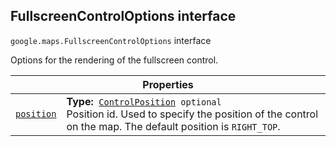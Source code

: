
<h2 id="FullscreenControlOptions">FullscreenControlOptions interface</h2>
<p>
<code><span itemprop="path">google.maps</span>.<span itemprop="name">FullscreenControlOptions</span></code>
interface
</p>
<p>Options for the rendering of the fullscreen control.</p>
<div class="devsite-table-wrapper"><table class="properties responsive" summary="interface FullscreenControlOptions - Properties">
<thead>
<tr><th colspan="2">Properties</th>
</tr></thead>
<tbody>
<tr id="FullscreenControlOptions.position">
<td itemprop="property"><code><a class="secret-link" href="#FullscreenControlOptions.position"><span>position</span></a></code></td>
<td><div><strong>Type:</strong>&nbsp; <code><a href="ControlPosition.md">ControlPosition</a> <span class="optional-type-annotation">optional</span></code></div>
<div class="desc">Position id. Used to specify the position of the control on the map. The default position is <code>RIGHT_TOP</code>.</div></td>
</tr>
</tbody>
</table></div>
<script src="replace_links.js"></script>
